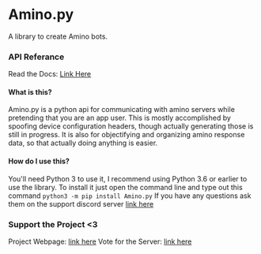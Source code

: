 # Amino.py
A library to create Amino bots.

### API Referance
Read the Docs: [Link Here](https://aminopy.readthedocs.io/en/latest/)

#### What is this?
Amino.py is a python api for communicating with amino servers while pretending that you are an app user. This is mostly accomplished by spoofing device configuration headers, though actually generating those is still in progress. It is also for objectifying and organizing amino response data, so that actually doing anything is easier.

#### How do I use this?
You'll need Python 3 to use it, I recommend using Python 3.6 or earlier to use the library.
To install it just open the command line and type out this command `python3 -m pip install Amino.py`
If you have any questions ask them on the support discord server [link here](https://discord.gg/P8xkG9k)

### Support the Project <3
Project Webpage: [link here](https://dlisti.glitch.me/servers/715911730550800514)
Vote for the Server: [link here](https://dlisti.glitch.me/servers/715911730550800514/vote)